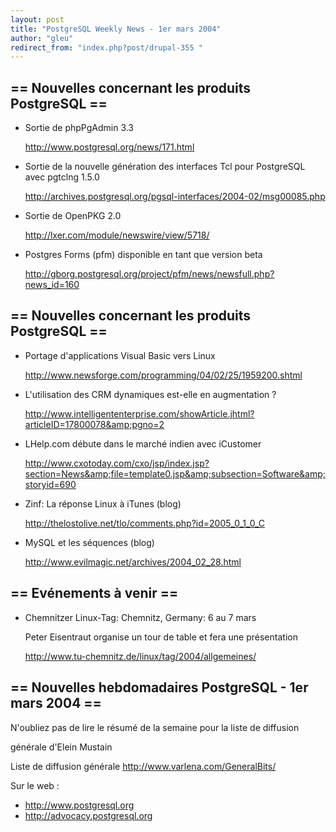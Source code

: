 ```yaml
---
layout: post
title: "PostgreSQL Weekly News - 1er mars 2004"
author: "gleu"
redirect_from: "index.php?post/drupal-355 "
---
```




<h2>== Nouvelles concernant les produits PostgreSQL ==</h2>

<ul>

<li>Sortie de phpPgAdmin 3.3<br />

<a href="http://www.postgresql.org/news/171.html">http://www.postgresql.org/news/171.html</a></li>

<li>Sortie de la nouvelle génération des interfaces Tcl pour PostgreSQL avec pgtclng 1.5.0<br />

<a href="http://archives.postgresql.org/pgsql-interfaces/2004-02/msg00085.php">http://archives.postgresql.org/pgsql-interfaces/2004-02/msg00085.php</a></li>

<li>Sortie de OpenPKG 2.0<br />

<a href="http://lxer.com/module/newswire/view/5718/">http://lxer.com/module/newswire/view/5718/</a></li>

<li>Postgres Forms (pfm) disponible en tant que version beta<br />

<a href="http://gborg.postgresql.org/project/pfm/news/newsfull.php?news_id=160">http://gborg.postgresql.org/project/pfm/news/newsfull.php?news_id=160</a></li>

</ul>

<h2>== Nouvelles concernant les produits PostgreSQL ==</h2>

<ul>

<li>Portage d'applications Visual Basic vers Linux<br />

<a href="http://www.newsforge.com/programming/04/02/25/1959200.shtml">http://www.newsforge.com/programming/04/02/25/1959200.shtml</a></li>

<li>L'utilisation des CRM dynamiques est-elle en augmentation ?<br />

<a href="http://www.intelligententerprise.com/showArticle.jhtml?articleID=17800078&amp;pgno=2">http://www.intelligententerprise.com/showArticle.jhtml?articleID=17800078&amp;pgno=2</a></li>

<li>LHelp.com débute dans le marché indien avec iCustomer<br />

<a href="http://www.cxotoday.com/cxo/jsp/index.jsp?section=News&amp;file=template0.jsp&amp;subsection=Software&amp;storyid=690">http://www.cxotoday.com/cxo/jsp/index.jsp?section=News&amp;file=template0.jsp&amp;subsection=Software&amp;storyid=690</a></li>

<li>Zinf: La réponse Linux à iTunes (blog)<br />

<a href="http://thelostolive.net/tlo/comments.php?id=2005_0_1_0_C">http://thelostolive.net/tlo/comments.php?id=2005_0_1_0_C</a></li>

<li>MySQL et les séquences (blog)<br />

<a href="http://www.evilmagic.net/archives/2004_02_28.html">http://www.evilmagic.net/archives/2004_02_28.html</a></li>

</ul>

<h2>== Evénements à venir ==</h2>

<ul>

<li>Chemnitzer Linux-Tag: Chemnitz, Germany: 6 au 7 mars<br />

Peter Eisentraut organise un tour de table et fera une présentation<br />

<a href="http://www.tu-chemnitz.de/linux/tag/2004/allgemeines/">http://www.tu-chemnitz.de/linux/tag/2004/allgemeines/</a></li>

</ul>

<h2>== Nouvelles hebdomadaires PostgreSQL - 1er mars 2004 ==</h2>

<p>N'oubliez pas de lire le résumé de la semaine pour la liste de diffusion

générale d'Elein Mustain</p>

<p>Liste de diffusion générale <a href="http://www.varlena.com/GeneralBits/">http://www.varlena.com/GeneralBits/</a>

</p>

<p>Sur le web :

</p>

<ul>

<li><a href="http://www.postgresql.org">http://www.postgresql.org</a></li>

<li><a href="http://advocacy.postgresql.org">http://advocacy.postgresql.org</a></li>

</ul>